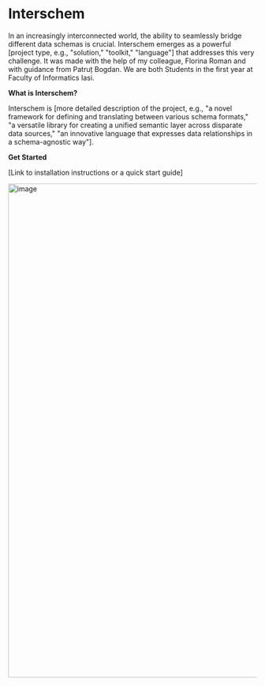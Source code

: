 # Interschem

In an increasingly interconnected world, the ability to seamlessly bridge different data schemas is crucial. Interschem emerges as a powerful [project type, e.g., "solution," "toolkit," "language"] that addresses this very challenge.
It was made with the help of my colleague, Florina Roman and with guidance from Patruț Bogdan. We are both Students in the first year at Faculty of Informatics Iasi.

**What is Interschem?**

Interschem is [more detailed description of the project, e.g., "a novel framework for defining and translating between various schema formats," "a versatile library for creating a unified semantic layer across disparate data sources," "an innovative language that expresses data relationships in a schema-agnostic way"].

**Get Started**

[Link to installation instructions or a quick start guide]

<img width="1000" alt="image" src="https://github.com/user-attachments/assets/b7306100-354b-4db0-bf11-2c99fd0868b5" />
